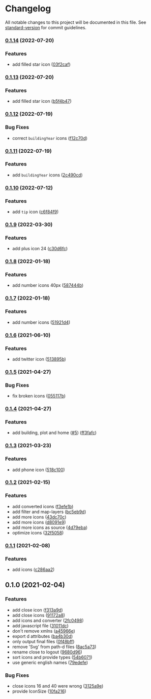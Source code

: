 # Changelog

All notable changes to this project will be documented in this file. See [standard-version](https://github.com/conventional-changelog/standard-version) for commit guidelines.

### [0.1.14](https://github.com/everdevs/evernest-icons/compare/v0.1.13...v0.1.14) (2022-07-20)


### Features

* add filled star icon ([03f2caf](https://github.com/everdevs/evernest-icons/commit/03f2caf2e4d61a979310a2d43c2f6da538f946f9))

### [0.1.13](https://github.com/everdevs/evernest-icons/compare/v0.1.12...v0.1.13) (2022-07-20)


### Features

* add filled star icon ([b5f4b47](https://github.com/everdevs/evernest-icons/commit/b5f4b4713a5435c16396424d4014cd64f8a2c0af))

### [0.1.12](https://github.com/everdevs/evernest-icons/compare/v0.1.11...v0.1.12) (2022-07-19)


### Bug Fixes

* correct `buildingYear` icons ([f12c70d](https://github.com/everdevs/evernest-icons/commit/f12c70dcbb52c44154c312f71aeecada5e188230))

### [0.1.11](https://github.com/everdevs/evernest-icons/compare/v0.1.10...v0.1.11) (2022-07-19)


### Features

* add `buildingYear` icons ([2c490cd](https://github.com/everdevs/evernest-icons/commit/2c490cda65b05427329443b10832f472753505d7))

### [0.1.10](https://github.com/everdevs/evernest-icons/compare/v0.1.9...v0.1.10) (2022-07-12)


### Features

* add `tip` icon ([c6f84f9](https://github.com/everdevs/evernest-icons/commit/c6f84f9f3c4aa9e2fa0accb0f8d8d6367c531a23))

### [0.1.9](https://github.com/everdevs/evernest-icons/compare/v0.1.8...v0.1.9) (2022-03-30)


### Features

* add plus icon 24 ([c30d6fc](https://github.com/everdevs/evernest-icons/commit/c30d6fca1889f2e233987640bca975348f25433e))

### [0.1.8](https://github.com/everdevs/evernest-icons/compare/v0.1.7...v0.1.8) (2022-01-18)


### Features

* add number icons 40px ([587444b](https://github.com/everdevs/evernest-icons/commit/587444b8b85d9376c4fc5c9bf2b26fd8a62e00b6))

### [0.1.7](https://github.com/everdevs/evernest-icons/compare/v0.1.6...v0.1.7) (2022-01-18)


### Features

* add number icons ([51921d4](https://github.com/everdevs/evernest-icons/commit/51921d43f836f1113101ce72777f39bf1575d1a4))

### [0.1.6](https://github.com/everdevs/evernest-icons/compare/v0.1.5...v0.1.6) (2021-06-10)


### Features

* add twitter icon ([513895b](https://github.com/everdevs/evernest-icons/commit/513895be39b32b08b15bdd5b3911344bc5a28135))

### [0.1.5](https://github.com/everdevs/evernest-icons/compare/v0.1.4...v0.1.5) (2021-04-27)


### Bug Fixes

* fix broken icons ([055117b](https://github.com/everdevs/evernest-icons/commit/055117b42317d5f7b5d4b81f5b3570d827f8d8c1))

### [0.1.4](https://github.com/everdevs/evernest-icons/compare/v0.1.3...v0.1.4) (2021-04-27)


### Features

* add building, plot and home ([#5](https://github.com/everdevs/evernest-icons/issues/5)) ([ff3fafc](https://github.com/everdevs/evernest-icons/commit/ff3fafc8396f0f26b606744a63892ef6936441ae))

### [0.1.3](https://github.com/everdevs/evernest-icons/compare/v0.1.2...v0.1.3) (2021-03-23)


### Features

* add phone icon ([518c100](https://github.com/everdevs/evernest-icons/commit/518c100c026656f6650e1d993b323ef655b83704))

### [0.1.2](https://github.com/everdevs/evernest-icons/compare/v0.1.1...v0.1.2) (2021-02-15)


### Features

* add converted icons ([f3efe1b](https://github.com/everdevs/evernest-icons/commit/f3efe1bae4006b72488811df7d29c11fbef0cead))
* add filter and map-layers ([bc5eb9d](https://github.com/everdevs/evernest-icons/commit/bc5eb9dfb2d23dd0b10d49636b879d81ab3f01c7))
* add more icons ([43dc70c](https://github.com/everdevs/evernest-icons/commit/43dc70c764d00224a826d4dab02a0235b67054a4))
* add more icons ([d8091e9](https://github.com/everdevs/evernest-icons/commit/d8091e90243f38ae304dcc2c0b1f4f2673f4ce38))
* add more icons as source ([4d79eba](https://github.com/everdevs/evernest-icons/commit/4d79eba5119f68c77c4e401624df5ae987b05753))
* optimize icons ([32f5058](https://github.com/everdevs/evernest-icons/commit/32f5058582b5f29ac8dddec2a015b8682aa768bb))

### [0.1.1](https://github.com/everdevs/evernest-icons/compare/v0.1.0...v0.1.1) (2021-02-08)


### Features

* add icons ([c286aa2](https://github.com/everdevs/evernest-icons/commit/c286aa2695430afab91f0512fd6506396e8751db))

## 0.1.0 (2021-02-04)


### Features

* add close icon ([f313a9d](https://github.com/pixelass/evernest-icons/commit/f313a9dc0ac05a592989a8acab76b415405f3491))
* add close icons ([91172a8](https://github.com/pixelass/evernest-icons/commit/91172a8c347c11a8807d756ef8474f221d93e385))
* add icons and converter ([2fc0498](https://github.com/pixelass/evernest-icons/commit/2fc0498c3fe84756ffca4f059f10c1ba86ed4371))
* add javascript file ([31011dc](https://github.com/pixelass/evernest-icons/commit/31011dcdefa23bfa6f9c735652690c41399ed64a))
* don't remove xmlns ([a45966e](https://github.com/pixelass/evernest-icons/commit/a45966e9eb4f5e46cfa060651302b8eb85d7bb88))
* export d attributes ([ba4b30d](https://github.com/pixelass/evernest-icons/commit/ba4b30dc1bd839af7a5206795e012ea7c90fb7f4))
* only output final files ([0f48bff](https://github.com/pixelass/evernest-icons/commit/0f48bffdd2c87397f1e143b92985d2e9fba7337b))
* remove 'Svg' from path-d files ([8ac5a73](https://github.com/pixelass/evernest-icons/commit/8ac5a73f24d335b91da5bf0ee6f1843608aadb99))
* rename close to logout ([9680d96](https://github.com/pixelass/evernest-icons/commit/9680d96b6ea8951cace5d98c3e0b49bfc882bc5c))
* sort icons and provide types ([54b6071](https://github.com/pixelass/evernest-icons/commit/54b6071390bd3e604e5c197f4b2f4f23c54e7e03))
* use generic english names ([79edefe](https://github.com/pixelass/evernest-icons/commit/79edefecc23be50083a986c6d10e5b14706602e7))


### Bug Fixes

* close icons 16 and 40 were wrong ([3125a9e](https://github.com/pixelass/evernest-icons/commit/3125a9e581c1f5604198dc78215cff3cdbbb0c02))
* provide IconSize ([10fa216](https://github.com/pixelass/evernest-icons/commit/10fa2167c53d2c74337ae607588b781c9e099cd2))
